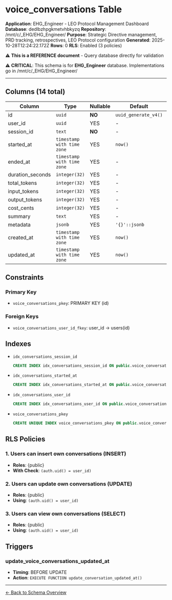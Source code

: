 # voice_conversations Table

**Application**: EHG_Engineer - LEO Protocol Management Dashboard
**Database**: dedlbzhpgkmetvhbkyzq
**Repository**: /mnt/c/_EHG/EHG_Engineer/
**Purpose**: Strategic Directive management, PRD tracking, retrospectives, LEO Protocol configuration
**Generated**: 2025-10-28T12:24:22.172Z
**Rows**: 0
**RLS**: Enabled (3 policies)

⚠️ **This is a REFERENCE document** - Query database directly for validation

⚠️ **CRITICAL**: This schema is for **EHG_Engineer** database. Implementations go in /mnt/c/_EHG/EHG_Engineer/

---

## Columns (14 total)

| Column | Type | Nullable | Default | Description |
|--------|------|----------|---------|-------------|
| id | `uuid` | **NO** | `uuid_generate_v4()` | - |
| user_id | `uuid` | YES | - | - |
| session_id | `text` | **NO** | - | - |
| started_at | `timestamp with time zone` | YES | `now()` | - |
| ended_at | `timestamp with time zone` | YES | - | - |
| duration_seconds | `integer(32)` | YES | - | - |
| total_tokens | `integer(32)` | YES | - | - |
| input_tokens | `integer(32)` | YES | - | - |
| output_tokens | `integer(32)` | YES | - | - |
| cost_cents | `integer(32)` | YES | - | - |
| summary | `text` | YES | - | - |
| metadata | `jsonb` | YES | `'{}'::jsonb` | - |
| created_at | `timestamp with time zone` | YES | `now()` | - |
| updated_at | `timestamp with time zone` | YES | `now()` | - |

## Constraints

### Primary Key
- `voice_conversations_pkey`: PRIMARY KEY (id)

### Foreign Keys
- `voice_conversations_user_id_fkey`: user_id → users(id)

## Indexes

- `idx_conversations_session_id`
  ```sql
  CREATE INDEX idx_conversations_session_id ON public.voice_conversations USING btree (session_id)
  ```
- `idx_conversations_started_at`
  ```sql
  CREATE INDEX idx_conversations_started_at ON public.voice_conversations USING btree (started_at DESC)
  ```
- `idx_conversations_user_id`
  ```sql
  CREATE INDEX idx_conversations_user_id ON public.voice_conversations USING btree (user_id)
  ```
- `voice_conversations_pkey`
  ```sql
  CREATE UNIQUE INDEX voice_conversations_pkey ON public.voice_conversations USING btree (id)
  ```

## RLS Policies

### 1. Users can insert own conversations (INSERT)

- **Roles**: {public}
- **With Check**: `(auth.uid() = user_id)`

### 2. Users can update own conversations (UPDATE)

- **Roles**: {public}
- **Using**: `(auth.uid() = user_id)`

### 3. Users can view own conversations (SELECT)

- **Roles**: {public}
- **Using**: `(auth.uid() = user_id)`

## Triggers

### update_voice_conversations_updated_at

- **Timing**: BEFORE UPDATE
- **Action**: `EXECUTE FUNCTION update_conversation_updated_at()`

---

[← Back to Schema Overview](../database-schema-overview.md)
